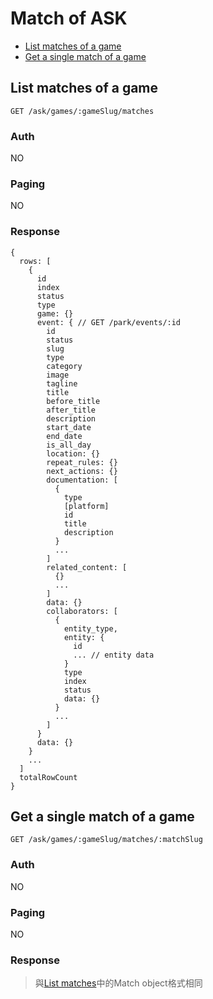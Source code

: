 # Match of ASK

- [List matches of a game](#list-matches-of-a-game)
- [Get a single match of a game](#get-a-single-match-of-a-game)

## List matches of a game
```
GET /ask/games/:gameSlug/matches
```

### Auth
NO

### Paging
NO

### Response
```
{
  rows: [
    {
      id
      index
      status
      type
      game: {}
      event: { // GET /park/events/:id
        id
        status
        slug
        type
        category
        image
        tagline
        title
        before_title
        after_title
        description
        start_date
        end_date
        is_all_day
        location: {}
        repeat_rules: {}
        next_actions: {}
        documentation: [
          {
            type
            [platform]
            id
            title
            description
          }
          ...
        ]
        related_content: [
          {}
          ...
        ]
        data: {}
        collaborators: [
          {
            entity_type,
            entity: {
              id
              ... // entity data
            }
            type
            index
            status
            data: {}
          }
          ...
        ]
      }
      data: {}
    }
    ...
  ]
  totalRowCount
}
```

## Get a single match of a game
```
GET /ask/games/:gameSlug/matches/:matchSlug
```

### Auth
NO

### Paging
NO

### Response
> 與[List matches](#list-matches)中的Match object格式相同
